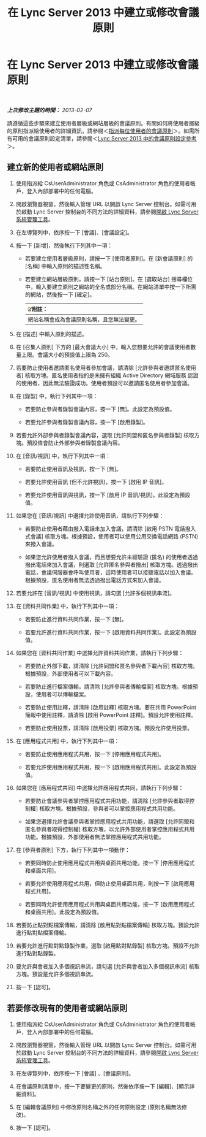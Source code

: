 ﻿---
title: 在 Lync Server 2013 中建立或修改會議原則
TOCTitle: 在 Lync Server 2013 中建立或修改會議原則
ms:assetid: e2974030-2c0a-4634-91e8-93f4e2d674d9
ms:mtpsurl: https://technet.microsoft.com/zh-tw/library/JJ721910(v=OCS.15)
ms:contentKeyID: 49890350
ms.date: 08/24/2015
mtps_version: v=OCS.15
ms.translationtype: HT
---

# 在 Lync Server 2013 中建立或修改會議原則

 

_**上次修改主題的時間：** 2013-02-07_

請遵循這些步驟來建立使用者層級或網站層級的會議原則。有關如何將使用者層級的原則指派給使用者的詳細資訊，請參閱＜[指派每位使用者的會議原則](lync-server-2013-assign-a-per-user-conferencing-policy.md)＞。如需所有可用的會議原則設定清單，請參閱＜[Lync Server 2013 中的會議原則設定參考](lync-server-2013-conferencing-policy-settings-reference.md)＞。

## 建立新的使用者或網站原則

1.  使用指派給 CsUserAdministrator 角色或 CsAdministrator 角色的使用者帳戶，登入內部部署中的任何電腦。

2.  開啟瀏覽器視窗，然後輸入管理 URL 以開啟 Lync Server 控制台。如需可用於啟動 Lync Server 控制台的不同方法的詳細資料，請參閱[開啟 Lync Server 系統管理工具](lync-server-2013-open-lync-server-administrative-tools.md)。

3.  在左導覽列中，依序按一下 \[會議\]、\[會議設定\]。

4.  按一下 \[新增\]，然後執行下列其中一項：
    
      - 若要建立使用者層級原則，請按一下 \[使用者原則\]。在 \[新會議原則\] 的 \[名稱\] 中輸入原則的描述性名稱。
    
      - 若要建立網站層級原則，請按一下 \[站台原則\]。在 \[選取站台\] 搜尋欄位中，輸入要建立原則之網站的全名或部分名稱。在網站清單中按一下所需的網站，然後按一下 \[確定\]。
        
        <table>
        <thead>
        <tr class="header">
        <th><img src="images/Gg398811.note(OCS.15).gif" title="note" alt="note" />附註：</th>
        </tr>
        </thead>
        <tbody>
        <tr class="odd">
        <td>網站名稱會成為會議原則名稱，且您無法變更。</td>
        </tr>
        </tbody>
        </table>


5.  在 \[描述\] 中輸入原則的描述。

6.  在 \[召集人原則\] 下方的 \[最大會議大小\] 中，輸入您想要允許的會議使用者數量上限。會議大小的預設值上限為 250。

7.  若要防止使用者邀請匿名使用者參加會議，請清除 \[允許參與者邀請匿名使用者\] 核取方塊。匿名使用者指的是未擁有組織 Active Directory 網域服務 認證的使用者，因此無法驗證成功。使用者預設可以邀請匿名使用者參加會議。

8.  在 \[錄製\] 中，執行下列其中一項：
    
      - 若要防止參與者錄製會議內容，按一下 \[無\]。此設定為預設值。
    
      - 若要允許參與者錄製會議內容，按一下 \[啟用錄製\]。

9.  若要允許外部參與者錄製會議內容，選取 \[允許同盟和匿名參與者錄製\] 核取方塊。預設值會防止外部參與者錄製會議內容。

10. 在 \[音訊/視訊\] 中，執行下列其中一項：
    
      - 若要防止使用音訊及視訊，按一下 \[無\]。
    
      - 若要允許使用音訊 (但不允許視訊)，按一下 \[啟用 IP 音訊\]。
    
      - 若要允許使用音訊與視訊，按一下 \[啟用 IP 音訊/視訊\]。此設定為預設值。

11. 如果您在 \[音訊/視訊\] 中選擇允許使用音訊，請執行下列步驟：
    
      - 若要防止使用者藉由撥入電話來加入會議，請清除 \[啟用 PSTN 電話撥入式會議\] 核取方塊。根據預設，使用者可以使用公用交換電話網路 (PSTN) 來撥入會議。
    
      - 如果您允許使用者撥入會議，而且想要允許未經驗證 (匿名) 的使用者透過撥出電話來加入會議，則選取 \[允許匿名參與者撥出\] 核取方塊。透過撥出電話，會議伺服器會呼叫使用者，這時使用者可以接聽電話以加入會議。根據預設，匿名使用者無法透過撥出電話方式來加入會議。

12. 若要允許在 \[音訊/視訊\] 中使用視訊，請勾選 \[允許多個視訊串流\]。

13. 在 \[資料共同作業\] 中，執行下列其中一項：
    
      - 若要防止進行資料共同作業，按一下 \[無\]。
    
      - 若要允許進行資料共同作業，按一下 \[啟用資料共同作業\]。此設定為預設值。

14. 如果您在 \[資料共同作業\] 中選擇允許資料共同作業，請執行下列步驟：
    
      - 若要防止外部下載，請清除 \[允許同盟和匿名參與者下載內容\] 核取方塊。根據預設，外部使用者可以下載內容。
    
      - 若要防止進行檔案傳輸，請清除 \[允許參與者傳輸檔案\] 核取方塊。根據預設，使用者可以傳輸檔案。
    
      - 若要防止使用註釋，請清除 \[啟用註釋\] 核取方塊。要在共用 PowerPoint 簡報中使用註釋，請清除 \[啟用 PowerPoint 註釋\]。預設允許使用註釋。
    
      - 若要防止使用投票，請清除 \[啟用投票\] 核取方塊。預設允許使用投票。

15. 在 \[應用程式共用\] 中，執行下列其中一項：
    
      - 若要防止使用應用程式共用，按一下 \[停用應用程式共用\]。
    
      - 若要允許使用應用程式共用，按一下 \[啟用應用程式共用\]。此設定為預設值。

16. 如果您在 \[應用程式共同\] 中選擇允許應用程式共同，請執行下列步驟：
    
      - 若要防止會議參與者掌控應用程式共用功能，請清除 \[允許參與者取得控制權\] 核取方塊。根據預設，參與者可以掌控應用程式共用功能。
    
      - 如果您選擇允許會議參與者掌控應用程式共用功能，請選取 \[允許同盟和匿名參與者取得控制權\] 核取方塊，以允許外部使用者掌控應用程式共用功能。根據預設，外部使用者無法掌控應用程式共用功能。

17. 在 \[參與者原則\] 下方，執行下列其中一項動作：
    
      - 若要同時防止使用應用程式共用與桌面共用功能，按一下 \[停用應用程式和桌面共用\]。
    
      - 若要允許使用應用程式共用，但防止使用桌面共用，則按一下 \[啟用應用程式共用\]。
    
      - 若要同時允許使用應用程式共用與桌面共用功能，按一下 \[啟用應用程式和桌面共用\]。此設定為預設值。

18. 若要防止點對點檔案傳輸，請清除 \[啟用點對點檔案傳輸\] 核取方塊。預設允許進行點對點檔案傳輸。

19. 若要允許進行點對點錄製作業，選取 \[啟用點對點錄製\] 核取方塊。預設不允許進行點對點錄製。

20. 要允許與會者加入多個視訊串流，請勾選 \[允許與會者加入多個視訊串流\] 核取方塊。預設是允許多個視訊串流。

21. 按一下 \[認可\]。

## 若要修改現有的使用者或網站原則

1.  使用指派給 CsUserAdministrator 角色或 CsAdministrator 角色的使用者帳戶，登入內部部署中的任何電腦。

2.  開啟瀏覽器視窗，然後輸入管理 URL 以開啟 Lync Server 控制台。如需可用於啟動 Lync Server 控制台的不同方法的詳細資料，請參閱[開啟 Lync Server 系統管理工具](lync-server-2013-open-lync-server-administrative-tools.md)。

3.  在左導覽列中，依序按一下 \[會議\] 、\[會議原則\]。

4.  在會議原則清單中，按一下要變更的原則，然後依序按一下 \[編輯\]、\[顯示詳細資料\]。

5.  在 \[編輯會議原則\] 中修改原則名稱之外的任何原則設定 (原則名稱無法修改)。

6.  按一下 \[認可\]。


